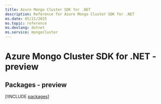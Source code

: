 ```yaml
---
title: Azure Mongo Cluster SDK for .NET
description: Reference for Azure Mongo Cluster SDK for .NET
ms.date: 05/21/2025
ms.topic: reference
ms.devlang: dotnet
ms.service: mongocluster
---
```

# Azure Mongo Cluster SDK for .NET - preview
## Packages - preview
[!INCLUDE [packages](mongo-cluster-index.md)]